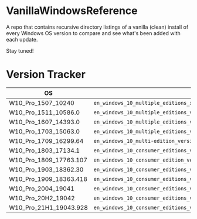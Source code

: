 # VanillaWindowsReference
A repo that contains recursive directory listings of a vanilla (clean) install of every Windows OS version to compare and see what's been added with each update. 

Stay tuned! 

# Version Tracker
| OS                     | ISO Filename                                                                           |
|------------------------|----------------------------------------------------------------------------------------|
| W10_Pro_1507_10240     | `en_windows_10_multiple_editions_x64_dvd_6846432.iso`                                  |
| W10_Pro_1511_10586.0   | `en_windows_10_multiple_editions_version_1511_x64_dvd_7223712.iso`                     |
| W10_Pro_1607_14393.0   | `en_windows_10_multiple_editions_version_1607_updated_jan_2017_x64_dvd_9714399.iso`    |
| W10_Pro_1703_15063.0   | `en_windows_10_multiple_editions_version_1703_updated_march_2017_x64_dvd_10189288.iso` |
| W10_Pro_1709_16299.64  | `en_windows_10_multi-edition_version_1709_updated_sept_2017_x64_dvd_100090817.iso`     |
| W10_Pro_1803_17134.1   | `en_windows_10_consumer_editions_version_1803_updated_march_2018_x64_dvd_12063379.iso` |
| W10_Pro_1809_17763.107 | `en_windows_10_consumer_edition_version_1809_updated_sept_2018_x64_dvd_491ea967.iso`   |
| W10_Pro_1903_18362.30  | `en_windows_10_consumer_editions_version_1903_x64_dvd_b980e68c.iso`                    |
| W10_Pro_1909_18363.418 | `en_windows_10_consumer_editions_version_1909_x64_dvd_be09950e.iso`                    |
| W10_Pro_2004_19041     | `en_windows_10_consumer_editions_version_2004_x64_dvd_8d28c5d7.iso`                    |
| W10_Pro_20H2_19042     | `en_windows_10_consumer_editions_version_20h2_updated_nov_2020_x64_dvd_7727be28.iso`   |
| W10_Pro_21H1_19043.928 | `en_windows_10_consumer_editions_version_21h1_x64_dvd_540c0dd4.iso`                    |
